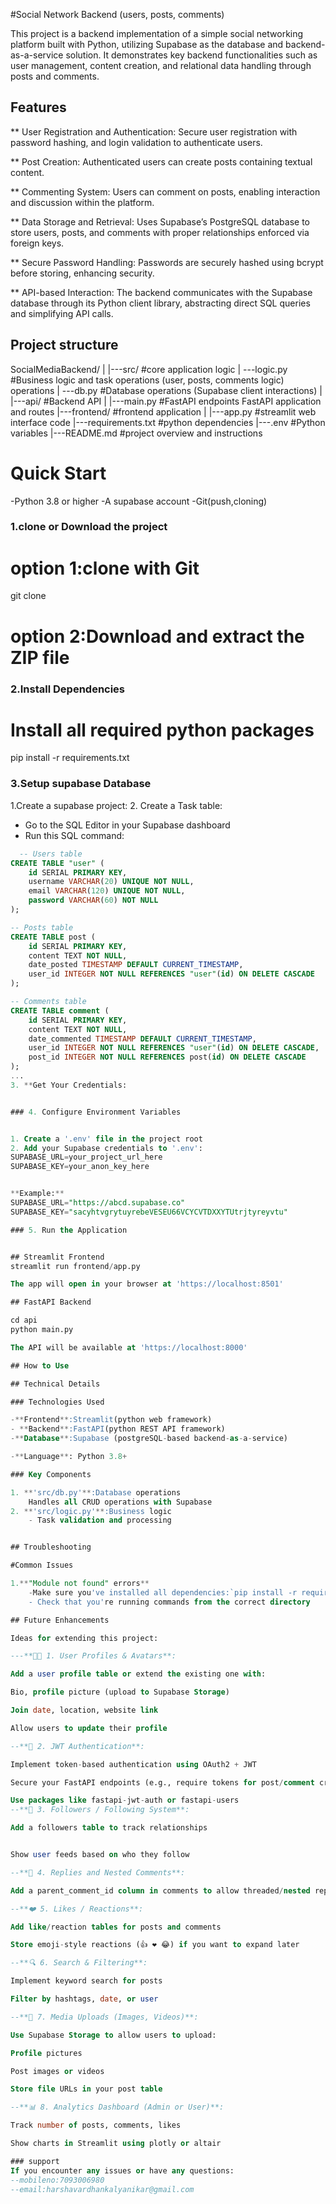 #Social Network Backend (users, posts, comments)


This project is a backend implementation of a simple social networking platform built with Python, utilizing Supabase as the database and backend-as-a-service solution. It demonstrates key backend functionalities such as user management, content creation, and relational data handling through posts and comments.


## Features

** User Registration and Authentication:
Secure user registration with password hashing, and login validation to authenticate users.

** Post Creation:
Authenticated users can create posts containing textual content.

** Commenting System:
Users can comment on posts, enabling interaction and discussion within the platform.

** Data Storage and Retrieval:
Uses Supabase’s PostgreSQL database to store users, posts, and comments with proper relationships enforced via foreign keys.

** Secure Password Handling:
Passwords are securely hashed using bcrypt before storing, enhancing security.

** API-based Interaction:
The backend communicates with the Supabase database through its Python client library, abstracting direct SQL queries and simplifying API calls.


## Project structure
SocialMediaBackend/
|
|---src/          #core application logic
|   ---logic.py   #Business logic and task operations (user, posts, comments logic)
operations
|   ---db.py   #Database operations (Supabase client interactions)
|
|---api/     #Backend API
|   |---main.py #FastAPI endpoints FastAPI application and routes
|---frontend/   #frontend application
|   |---app.py   #streamlit web interface code
|---requirements.txt  #python dependencies
|---.env   #Python variables 
|---README.md   #project overview and instructions
# Quick Start

-Python 3.8 or higher
-A supabase account
-Git(push,cloning)


### 1.clone or Download the project

# option 1:clone with Git
git clone <repository url>
# option 2:Download and extract the ZIP file
 ### 2.Install Dependencies
 # Install all required python packages
 pip install -r requirements.txt


 ### 3.Setup supabase Database
 1.Create a supabase project:
 2. Create a Task  table:

- Go to the SQL Editor in your Supabase
dashboard
- Run this SQL command:
    
```sql
  -- Users table
CREATE TABLE "user" (
    id SERIAL PRIMARY KEY,
    username VARCHAR(20) UNIQUE NOT NULL,
    email VARCHAR(120) UNIQUE NOT NULL,
    password VARCHAR(60) NOT NULL
);

-- Posts table
CREATE TABLE post (
    id SERIAL PRIMARY KEY,
    content TEXT NOT NULL,
    date_posted TIMESTAMP DEFAULT CURRENT_TIMESTAMP,
    user_id INTEGER NOT NULL REFERENCES "user"(id) ON DELETE CASCADE
);

-- Comments table
CREATE TABLE comment (
    id SERIAL PRIMARY KEY,
    content TEXT NOT NULL,
    date_commented TIMESTAMP DEFAULT CURRENT_TIMESTAMP,
    user_id INTEGER NOT NULL REFERENCES "user"(id) ON DELETE CASCADE,
    post_id INTEGER NOT NULL REFERENCES post(id) ON DELETE CASCADE
);
...
3. **Get Your Credentials:


### 4. Configure Environment Variables


1. Create a '.env' file in the project root
2. Add your Supabase credentials to '.env':
SUPABASE_URL=your_project_url_here
SUPABASE_KEY=your_anon_key_here


**Example:**
SUPABASE_URL="https://abcd.supabase.co"
SUPABASE_KEY="sacyhtvgrytuyrebeVESEU66VCYCVTDXXYTUtrjtyreyvtu"

### 5. Run the Application


## Streamlit Frontend
streamlit run frontend/app.py

The app will open in your browser at 'https://localhost:8501'

## FastAPI Backend

cd api
python main.py

The API will be available at 'https://localhost:8000'

## How to Use

## Technical Details

### Technologies Used

-**Frontend**:Streamlit(python web framework)
- **Backend**:FastAPI(python REST API framework)
-**Database**:Supabase (postgreSQL-based backend-as-a-service)

-**Language**: Python 3.8+

### Key Components

1. **'src/db.py'**:Database operations 
    Handles all CRUD operations with Supabase
2. **'src/logic.py'**:Business logic
    - Task validation and processing


## Troubleshooting

#Common Issues

1.**"Module not found" errors**
    -Make sure you've installed all dependencies:`pip install -r requirements.txt`
    - Check that you're running commands from the correct directory

## Future Enhancements

Ideas for extending this project:

---**🧑‍💼 1. User Profiles & Avatars**:

Add a user profile table or extend the existing one with:

Bio, profile picture (upload to Supabase Storage)

Join date, location, website link

Allow users to update their profile

--**🔐 2. JWT Authentication**:

Implement token-based authentication using OAuth2 + JWT

Secure your FastAPI endpoints (e.g., require tokens for post/comment creation)

Use packages like fastapi-jwt-auth or fastapi-users
--**📨 3. Followers / Following System**:

Add a followers table to track relationships


Show user feeds based on who they follow

--**💬 4. Replies and Nested Comments**:

Add a parent_comment_id column in comments to allow threaded/nested replies

--**❤️ 5. Likes / Reactions**:

Add like/reaction tables for posts and comments

Store emoji-style reactions (👍 ❤️ 😂) if you want to expand later

--**🔍 6. Search & Filtering**:

Implement keyword search for posts

Filter by hashtags, date, or user

--**📂 7. Media Uploads (Images, Videos)**:

Use Supabase Storage to allow users to upload:

Profile pictures

Post images or videos

Store file URLs in your post table

--**📊 8. Analytics Dashboard (Admin or User)**:

Track number of posts, comments, likes

Show charts in Streamlit using plotly or altair

### support 
If you encounter any issues or have any questions:
--mobileno:7093006980
--email:harshavardhankalyanikar@gmail.com
